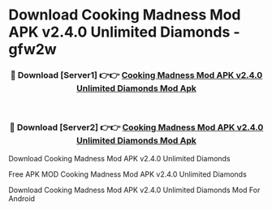 # Download Cooking Madness Mod APK v2.4.0 Unlimited Diamonds - gfw2w



<div align="center">
<h3>🔴 Download [Server1] 👉👉 <a href="https://momento.my/?title=Cooking_Madness_Mod_APK_v2.4.0_Unlimited_Diamonds">Cooking Madness Mod APK v2.4.0 Unlimited Diamonds Mod Apk</a></h3><br>

<h3>🔴 Download [Server2] 👉👉 <a href="https://momento.my/?title=Cooking_Madness_Mod_APK_v2.4.0_Unlimited_Diamonds">Cooking Madness Mod APK v2.4.0 Unlimited Diamonds Mod Apk</a></h3>
</div>



Download Cooking Madness Mod APK v2.4.0 Unlimited Diamonds 

Free APK MOD Cooking Madness Mod APK v2.4.0 Unlimited Diamonds 

Download Cooking Madness Mod APK v2.4.0 Unlimited Diamonds Mod For Android
